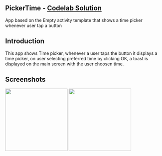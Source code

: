 ## PickerTime - <a href="https://codelabs.developers.google.com/codelabs/android-training-menus-and-pickers/index.html?index=..%2F..android-training#8">Codelab Solution</a>

App based on the Empty activity template that shows a time picker whenever user tap a button

## Introduction
This app shows Time picker, whenever a user taps the button it displays a time picker, on user selecting preferred time by clicking OK, a toast is displayed on the main screen with the user choosen time.

## Screenshots
<img src="https://user-images.githubusercontent.com/18614379/56423285-3f239a80-62a3-11e9-9ce4-2e7dd9ca7d8a.png" width="200px" /> <img src="https://user-images.githubusercontent.com/18614379/56423290-434fb800-62a3-11e9-8364-31709826147b.png" width="200px" />
